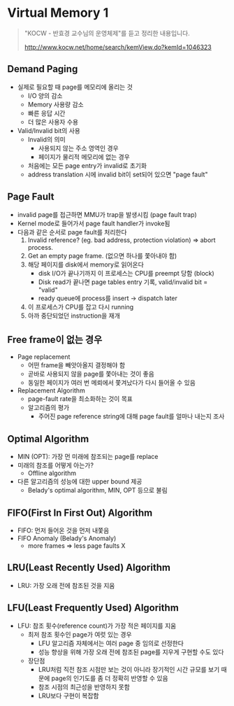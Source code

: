 # Virtual Memory 1

> "KOCW - 반효경 교수님의 운영체제"를 듣고 정리한 내용입니다.
>
> http://www.kocw.net/home/search/kemView.do?kemId=1046323

## Demand Paging
- 실제로 필요할 때 page를 메모리에 올리는 것
    - I/O 양의 감소
    - Memory 사용량 감소
    - 빠른 응답 시간
    - 더 많은 사용자 수용
- Valid/Invalid bit의 사용
    - Invalid의 의미
        - 사용되지 않는 주소 영역인 경우
        - 페이지가 물리적 메모리에 없는 경우
    - 처음에는 모든 page entry가 invalid로 초기화
    - address translation 시에 invalid bit이 set되어 있으면 "page fault"

## Page Fault
- invalid page를 접근하면 MMU가 trap을 발생시킴 (page fault trap)
- Kernel mode로 들어가서 page fault handler가 invoke됨
- 다음과 같은 순서로 page fault를 처리한다
    1. Invalid reference? (eg. bad address, protection violation) => abort process.
    2. Get an empty page frame. (없으면 하나를 쫓아내야 함)
    3. 해당 페이지를 disk에서 memory로 읽어온다
        - disk I/O가 끝나기까지 이 프로세스는 CPU를 preempt 당함 (block)
        - Disk read가 끝나면 page tables entry 기록, valid/invalid bit = "valid"
        - ready queue에 process를 insert -> dispatch later
    4. 이 프로세스가 CPU를 잡고 다시 running
    5. 아까 중단되었던 instruction을 재개

## Free frame이 없는 경우
- Page replacement
    - 어떤 frame을 빼앗아올지 결정해야 함
    - 곧바로 사용되지 않을 page를 쫓아내는 것이 좋음
    - 동일한 페이지가 여러 번 메뢰에서 쫓겨났다가 다시 들어올 수 있음
- Replacement Algorithm
    - page-fault rate을 최소화하는 것이 목표
    - 알고리즘의 평가
        - 주어진 page reference string에 대해 page fault를 얼마나 내는지 조사

## Optimal Algorithm
- MIN (OPT): 가장 먼 미래에 참조되는 page를 replace
- 미래의 참조를 어떻게 아는가?
    - Offline algorithm
- 다른 알고리즘의 성능에 대한 upper bound 제공
    - Belady's optimal algorithm, MIN, OPT 등으로 불림

## FIFO(First In First Out) Algorithm
- FIFO: 먼저 들어온 것을 먼저 내쫓음
- FIFO Anomaly (Belady's Anomaly)
    - more frames => less page faults X

## LRU(Least Recently Used) Algorithm
- LRU: 가장 오래 전에 참조된 것을 지움

## LFU(Least Frequently Used) Algorithm
- LFU: 참조 횟수(reference count)가 가장 적은 페이지를 지움
    - 최저 참조 횟수인 page가 여럿 있는 경우
        - LFU 알고리즘 자체에서는 여러 page 중 임의로 선정한다
        - 성능 향상을 위해 가장 오래 전에 참조된 page를 지우게 구현할 수도 있다
    - 장단점
        - LRU처럼 직전 참조 시점만 보는 것이 아니라 장기적인 시간 규모를 보기 때문에 page의 인기도를 좀 더 정확히 반영할 수 있음
        - 참조 시점의 최근성을 반영하지 못함
        - LRU보다 구현이 복잡함